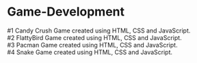 # Game-Development
#1 Candy Crush Game created using HTML, CSS and JavaScript.<br>
#2 FlattyBird Game created using HTML, CSS and JavaScript.<br>
#3 Pacman Game created using HTML, CSS and JavaScript.<br>
#4 Snake Game created using HTML, CSS and JavaScript.
